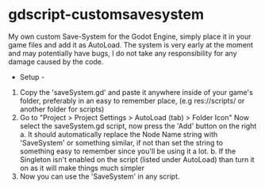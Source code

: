 # gdscript-customsavesystem
My own custom Save-System for the Godot Engine, simply place it in your game files and add it as AutoLoad.
The system is very early at the moment and may potentially have bugs, I do not take any responsibility for any damage caused by the code.

- Setup -
1. Copy the 'saveSystem.gd' and paste it anywhere inside of your game's folder, preferably in an easy to remember place, (e.g res://scripts/ or another folder for scripts)
2. Go to "Project > Project Settings > AutoLoad (tab) > Folder Icon" Now select the saveSystem.gd script, now press the 'Add' button on the right
  a. It should automatically replace the Node Name string with 'SaveSystem' or something similar, if not than set the string to something easy to remember since you'll be using      it a lot.
  b. If the Singleton isn't enabled on the script (listed under AutoLoad) than turn it on as it will make things much simpler
3. Now you can use the 'SaveSystem' in any script.
